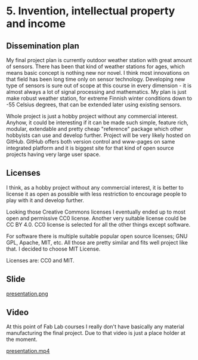 # 5. Invention, intellectual property and income

## Dissemination plan

My final project plan is currently outdoor weather station with great amount of sensors. There has been that kind of weather stations for ages, which means basic concept is nothing new nor novel. I think most innovations on that field has been long time only on sensor technology. Developing new type of sensors is sure out of scope at this course in every dimension - it is almost always a lot of signal processing and mathematics. My plan is just make robust weather station, for extreme Finnish winter conditions down to -55 Celsius degrees, that can be extended later using existing sensors.

Whole project is just a hobby project without any commercial interest. Anyhow, it could be interesting if it can be made such simple, feature rich, modular, extendable and pretty cheap "reference" package which other hobbyists can use and develop further. Project will be very likely hosted on GitHub. GitHub offers both version control and www-pages on same integrated platform and it is biggest site for that kind of open source projects having very large user space.

## Licenses

I think, as a hobby project without any commercial interest, it is better to license it as open as possible with less restriction to encourage people to play with it and develop further.

Looking those Creative Commons licenses I eventually ended up to most open and permissive CC0 license. Another very suitable license could be CC BY 4.0. CC0 license is selected for all the other things except software.

For software there is multiple suitable popular open source licenses; GNU GPL, Apache, MIT, etc. All those are pretty similar and fits well project like that. I decided to choose MIT License.

Licenses are: CC0 and MIT.

## Slide

[presentation.png](/presentation.png)

## Video

At this point of Fab Lab courses I really don't have basically any material manufacturing the final project. Due to that video is just a place holder at the moment.

[presentation.mp4](/presentation.mp4)

